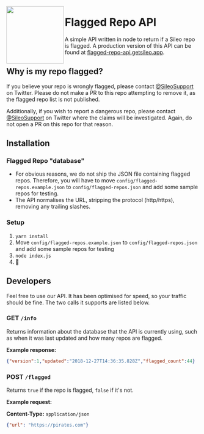 <img align="left" src="http://getsileo.app/images/sileoicon.png" width="150" height="150"></img>

# Flagged Repo API

A simple API written in node to return if a Sileo repo is flagged. A production version of this API can be found at [flagged-repo-api.getsileo.app](https://flagged-repo-api.getsileo.app).

## Why is my repo flagged?

If you believe your repo is wrongly flagged, please contact [@SileoSupport](https://twitter.com/SileoSupport) on Twitter. Please do not make a PR to this repo attempting to remove it, as the flagged repo list is not published.

Additionally, if you wish to report a dangerous repo, please contact [@SileoSupport](https://twitter.com/SileoSupport) on Twitter where the claims will be investigated. Again, do not open a PR on this repo for that reason.

## Installation 

### Flagged Repo "database"

* For obvious reasons, we do not ship the JSON file containing flagged repos. Therefore, you will have to move `config/flagged-repos.example.json` to `config/flagged-repos.json` and add some sample repos for testing.
* The API normalises the URL, stripping the protocol (http/https), removing any trailing slashes.

### Setup 

1. `yarn install`
2. Move `config/flagged-repos.example.json` to `config/flagged-repos.json` and add some sample repos for testing
3. `node index.js`
4. :tada:

## Developers

Feel free to use our API. It has been optimised for speed, so your traffic should be fine. The two calls it supports are listed below.

### GET `/info`

Returns information about the database that the API is currently using, such as when it was last updated and how many repos are flagged.

**Example response:**

```json
{"version":1,"updated":"2018-12-27T14:36:35.828Z","flagged_count":44}
```

### POST `/flagged`

Returns `true` if the repo is flagged, `false` if it's not.

**Example request:**

**Content-Type:** `application/json`
```json
{"url": "https://pirates.com"}
```
